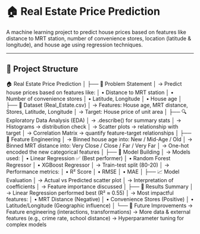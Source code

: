 # 🏠 Real Estate Price Prediction

A machine learning project to predict house prices based on features like distance to MRT station, number of convenience stores, location (latitude & longitude), and house age using regression techniques.

---

## 🌳 Project Structure
🏠 Real Estate Price Prediction
│
├── 📌 Problem Statement
│ → Predict house prices based on features like:
│ • Distance to MRT station
│ • Number of convenience stores
│ • Latitude, Longitude
│ • House age
│
├── 📂 Dataset (Real_Estate.csv)
│ → Features: House age, MRT distance, Stores, Latitude, Longitude
│ → Target: House price of unit area
│
├── 🔍 Exploratory Data Analysis (EDA)
│ → .describe() for summary stats
│ → Histograms → distribution check
│ → Scatter plots → relationship with target
│ → Correlation Matrix → quantify feature-target relationships
│
├── 🧠 Feature Engineering
│ → Binned house age into: New / Mid-Age / Old
│ → Binned MRT distance into: Very Close / Close / Far / Very Far
│ → One-hot encoded the new categorical features
│
├── 🤖 Model Building
│ → Models used:
│ • Linear Regression ✅ (Best performer)
│ • Random Forest Regressor
│ • XGBoost Regressor
│ → Train-test split (80-20)
│ → Performance metrics:
│ • R² Score
│ • RMSE
│ • MAE
│
├── 📈 Model Evaluation
│ → Actual vs Predicted scatter plot
│ → Interpretation of coefficients
│ → Feature importance discussed
│
├── 🧪 Results Summary
│ → Linear Regression performed best (R² ≈ 0.55)
│ → Most impactful features:
│ • MRT Distance (Negative)
│ • Convenience Stores (Positive)
│ • Latitude/Longitude (Geographic influence)
│
└── 🚀 Future Improvements
→ Feature engineering (interactions, transformations)
→ More data & external features (e.g., crime rate, school distance)
→ Hyperparameter tuning for complex models


